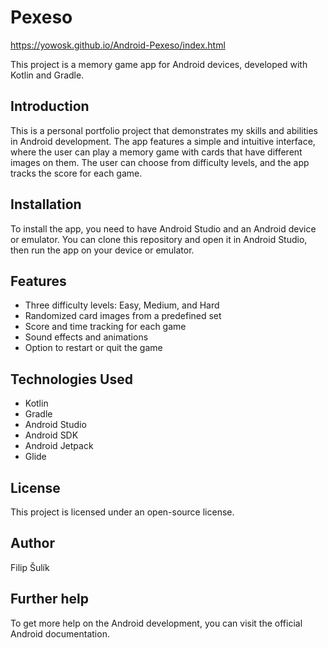 # Pexeso

https://yowosk.github.io/Android-Pexeso/index.html

This project is a memory game app for Android devices, developed with Kotlin and Gradle.

## Introduction
This is a personal portfolio project that demonstrates my skills and abilities in Android development. The app features a simple and intuitive interface, where the user can play a memory game with cards that have different images on them. The user can choose from difficulty levels, and the app tracks the score for each game.

## Installation
To install the app, you need to have Android Studio and an Android device or emulator. You can clone this repository and open it in Android Studio, then run the app on your device or emulator.

## Features
- Three difficulty levels: Easy, Medium, and Hard
- Randomized card images from a predefined set
- Score and time tracking for each game
- Sound effects and animations
- Option to restart or quit the game

## Technologies Used
- Kotlin
- Gradle
- Android Studio
- Android SDK
- Android Jetpack
- Glide

## License
This project is licensed under an open-source license.

## Author
Filip Šulík

## Further help
To get more help on the Android development, you can visit the official Android documentation.
